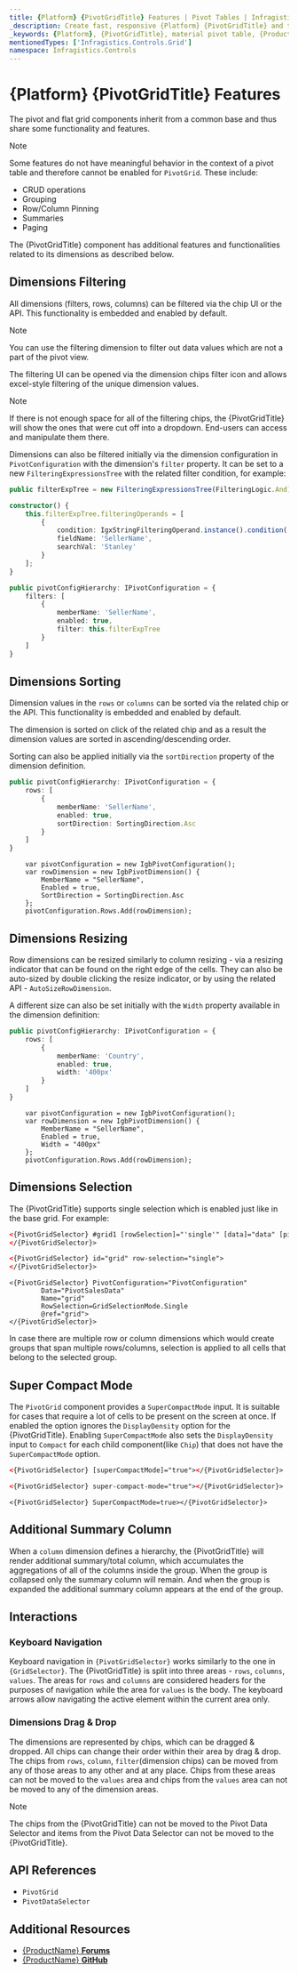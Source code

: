 ```yaml
---
title: {Platform} {PivotGridTitle} Features | Pivot Tables | Infragistics
_description: Create fast, responsive {Platform} {PivotGridTitle} and tables with {ProductName} and perform complex data analysis via pivot data.
_keywords: {Platform}, {PivotGridTitle}, material pivot table, {ProductName}, grid features, pivot features
mentionedTypes: ['Infragistics.Controls.Grid']
namespace: Infragistics.Controls
---
```


# {Platform} {PivotGridTitle} Features

The pivot and flat grid components inherit from a common base and thus share some functionality and features.

> [!Note]
>Some features do not have meaningful behavior in the context of a pivot table and therefore cannot be enabled for `PivotGrid`. These include:
> - CRUD operations
> - Grouping
> - Row/Column Pinning
> - Summaries
> - Paging

The {PivotGridTitle} component has additional features and functionalities related to its dimensions as described below.

<code-view style="height: 700px"
           data-demos-base-url="{environment:dvDemosBaseUrl}"
           iframe-src="{environment:dvDemosBaseUrl}/{PivotGridSample}-features"
           github-src="{PivotGridSample}/features"
           alt="{Platform} {PivotGridTitle} with Pivot Selector Example">
</code-view>

<!-- Angular -->
## Dimensions Filtering

All dimensions (filters, rows, columns) can be filtered via the chip UI or the API. This functionality is embedded and enabled by default.

> [!Note]
>You can use the filtering dimension to filter out data values which are not a part of the pivot view.

The filtering UI can be opened via the dimension chips filter icon and allows excel-style filtering of the unique dimension values.

> [!Note]
>If there is not enough space for all of the filtering chips, the {PivotGridTitle} will show the ones that were cut off into a dropdown. End-users can access and manipulate them there.

Dimensions can also be filtered initially via the dimension configuration in `PivotConfiguration` with the dimension's `filter` property.
It can be set to a new `FilteringExpressionsTree` with the related filter condition, for example:

```typescript
public filterExpTree = new FilteringExpressionsTree(FilteringLogic.And);

constructor() {
    this.filterExpTree.filteringOperands = [
        {
            condition: IgxStringFilteringOperand.instance().condition('equals'),
            fieldName: 'SellerName',
            searchVal: 'Stanley'
        }
    ];
}

public pivotConfigHierarchy: IPivotConfiguration = {
    filters: [
        {
            memberName: 'SellerName',
            enabled: true,
            filter: this.filterExpTree
        }
    ]
}

```
<!-- end: Angular -->

## Dimensions Sorting

Dimension values in the `rows` or `columns` can be sorted via the related chip or the API. This functionality is embedded and enabled by default.

The dimension is sorted on click of the related chip and as a result the dimension values are sorted in ascending/descending order.

Sorting can also be applied initially via the `sortDirection` property of the dimension definition.

<!-- Angular, WebComponents  -->

```typescript
public pivotConfigHierarchy: IPivotConfiguration = {
    rows: [
        {
            memberName: 'SellerName',
            enabled: true,
            sortDirection: SortingDirection.Asc
        }
    ]
}
```
<!-- end: Angular, WebComponents -->

<!-- Blazor -->
```razor
    var pivotConfiguration = new IgbPivotConfiguration();
    var rowDimension = new IgbPivotDimension() {
        MemberName = "SellerName",
        Enabled = true,
        SortDirection = SortingDirection.Asc
    };
    pivotConfiguration.Rows.Add(rowDimension);
```

<!-- end:Blazor -->
## Dimensions Resizing

Row dimensions can be resized similarly to column resizing - via a resizing indicator that can be found on the right edge of the cells.
They can also be auto-sized by double clicking the resize indicator, or by using the related API - `AutoSizeRowDimension`.

A different size can also be set initially with the `Width` property available in the dimension definition:

<!-- Angular, WebComponents  -->

```typescript
public pivotConfigHierarchy: IPivotConfiguration = {
    rows: [
        {
            memberName: 'Country',
            enabled: true,
            width: '400px'
        }
    ]
}
```
<!-- end: Angular, WebComponents -->

<!-- Blazor -->
```razor
    var pivotConfiguration = new IgbPivotConfiguration();
    var rowDimension = new IgbPivotDimension() {
        MemberName = "SellerName",
        Enabled = true,
        Width = "400px"
    };
    pivotConfiguration.Rows.Add(rowDimension);
```

<!-- end:Blazor -->
## Dimensions Selection

The {PivotGridTitle} supports single selection which is enabled just like in the base grid. For example:

<!-- Angular -->
```html
<{PivotGridSelector} #grid1 [rowSelection]="'single'" [data]="data" [pivotConfiguration]="pivotConfigHierarchy">
</{PivotGridSelector}>
```
<!-- end: Angular -->

<!-- WebComponents  -->
```html
<{PivotGridSelector} id="grid" row-selection="single">
</{PivotGridSelector}>
```
<!-- end: WebComponents -->

```razor
<{PivotGridSelector} PivotConfiguration="PivotConfiguration"
        Data="PivotSalesData"
        Name="grid"
        RowSelection=GridSelectionMode.Single
        @ref="grid">
</{PivotGridSelector}>
```

In case there are multiple row or column dimensions which would create groups that span multiple rows/columns, selection is applied to all cells that belong to the selected group.

## Super Compact Mode
The `PivotGrid` component provides a `SuperCompactMode` input. It is suitable for cases that require a lot of cells to be present on the screen at once. If enabled the option ignores the `DisplayDensity` option for the {PivotGridTitle}. Enabling `SuperCompactMode` also sets the `DisplayDensity` input to `Compact` for each child component(like `Chip`) that does not have the `SuperCompactMode` option.



<!-- Angular -->
```html
<{PivotGridSelector} [superCompactMode]="true"></{PivotGridSelector}>
```
<!-- end: Angular -->

<!-- WebComponents  -->
```html
<{PivotGridSelector} super-compact-mode="true"></{PivotGridSelector}>
```
<!-- end: WebComponents -->

```razor
<{PivotGridSelector} SuperCompactMode=true></{PivotGridSelector}>
```

## Additional Summary Column

When a `column` dimension defines a hierarchy, the {PivotGridTitle} will render additional summary/total column, which accumulates the aggregations of all of the columns inside the group. When the group is collapsed only the summary column will remain. And when the group is expanded the additional summary column appears at the end of the group.

## Interactions

### Keyboard Navigation

Keyboard navigation in `{PivotGridSelector}` works similarly to the one in `{GridSelector}`. The {PivotGridTitle} is split into three areas - `rows`, `columns`, `values`. The areas for `rows` and `columns` are considered headers for the purposes of navigation while the area for `values` is the body.
The keyboard arrows allow navigating the active element within the current area only.

### Dimensions Drag & Drop
The dimensions are represented by chips, which can be dragged & dropped.
All chips can change their order within their area by drag & drop.
The chips from `rows`, `column`, `filter`(dimension chips) can be moved from any of those areas to any other and at any place.
Chips from these areas can not be moved to the `values` area and chips from the `values` area can not be moved to any of the dimension areas.

> [!Note]
>The chips from the {PivotGridTitle} can not be moved to the Pivot Data Selector and items from the Pivot Data Selector can not be moved to the {PivotGridTitle}.

## API References

* `PivotGrid`
* `PivotDataSelector`


## Additional Resources

* [{ProductName} **Forums**]({ForumsLink})
* [{ProductName} **GitHub**]({GithubLink})

